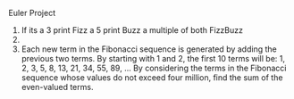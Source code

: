Euler Project 

1. If its a 3 print Fizz a 5 print Buzz a multiple of both FizzBuzz
2. 
2. Each new term in the Fibonacci sequence is generated by adding the previous two terms. By starting with 1 and 2, the first 10 terms will be:
1, 2, 3, 5, 8, 13, 21, 34, 55, 89, ...
By considering the terms in the Fibonacci sequence whose values do not exceed four million, find the sum of the even-valued terms.
